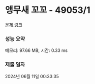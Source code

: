 # 앵무새 꼬꼬 - 49053/1 

[문제 링크](https://level.goorm.io/exam/49053/%EC%95%B5%EB%AC%B4%EC%83%88-%EA%BC%AC%EA%BC%AC/quiz/1) 

### 성능 요약

메모리: 97.66 MB, 시간: 0.33 ms

### 제출 일자

2024년 06월 11일 00:33:35

